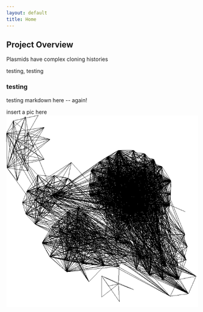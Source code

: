 ```yaml
---
layout: default
title: Home
---
```


## Project Overview

Plasmids have complex cloning histories

testing, testing

### testing
testing markdown here -- again!

insert a pic here ![test_image](images/Picture2.png)

